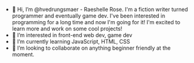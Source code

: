 - 👋 Hi, I’m @hvedrungsmaer - Raeshelle Rose. I'm a fiction writer turned programmer and eventually game dev. I've been interested in programming for a long time and now I'm going for it! I'm excited to learn more and work on some cool projects!
- 👀 I’m interested in front-end web dev, game dev
- 🌱 I’m currently learning JavaScript, HTML, CSS
- 💞️ I’m looking to collaborate on anything beginner friendly at the moment.

<!---
hvedrungsmaer/hvedrungsmaer is a ✨ special ✨ repository because its `README.md` (this file) appears on your GitHub profile.
You can click the Preview link to take a look at your changes.
--->
